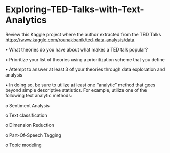 # Exploring-TED-Talks-with-Text-Analytics

Review this Kaggle project where the author extracted from the TED Talks https://www.kaggle.com/rounakbanik/ted-data-analysis/data.

•	What theories do you have about what makes a TED talk popular?

•	Prioritize your list of theories using a prioritization scheme that you define

•	Attempt to answer at least 3 of your theories through data exploration and analysis

•	In doing so, be sure to utilize at least one “analytic” method that goes beyond simple descriptive statistics. For example, utilize one of the following text analytic methods:

  o	Sentiment Analysis
  
  o	Text classification
  
  o	Dimension Reduction
  
  o	Part-Of-Speech Tagging
  
  o	Topic modeling
